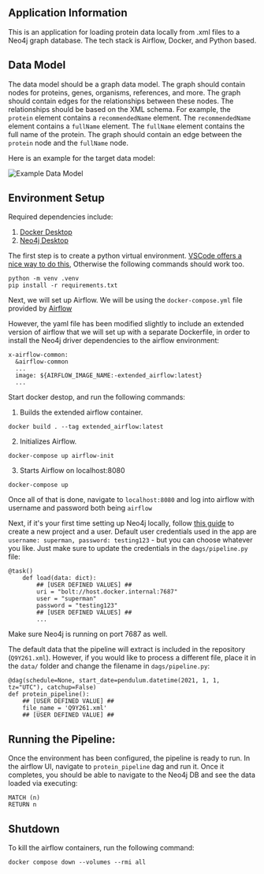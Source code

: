 ## Application Information
This is an application for loading protein data locally from .xml files to a Neo4j graph database. The tech stack is Airflow, Docker, and Python based.

## Data Model
The data model should be a graph data model. The graph should contain nodes for proteins, genes, organisms, references, and more. The graph should contain edges for the relationships between these nodes. The relationships should be based on the XML schema. For example, the `protein` element contains a `recommendedName` element. The `recommendedName` element contains a `fullName` element. The `fullName` element contains the full name of the protein. The graph should contain an edge between the `protein` node and the `fullName` node.

Here is an example for the target data model:

![Example Data Model](./img/example_data_model.png)


## Environment Setup
Required dependencies include:

1. [Docker Desktop](https://www.docker.com/products/docker-desktop/)
2. [Neo4j Desktop](https://neo4j.com/download/)

The first step is to create a python virtual environment. [VSCode offers a nice way to do this](https://code.visualstudio.com/docs/python/environments), Otherwise the following commands should work too.  

```
python -m venv .venv
pip install -r requirements.txt
```  

Next, we will set up Airflow. We will be using the `docker-compose.yml` file provided by [Airflow](https://airflow.apache.org/docs/apache-airflow/stable/howto/docker-compose/index.html)

However, the yaml file has been modified slightly to include an extended version of airflow that we will set up with a separate Dockerfile, in order to install the Neo4j driver dependencies to the airflow environment:  

```
x-airflow-common:
  &airflow-common
  ...
  image: ${AIRFLOW_IMAGE_NAME:-extended_airflow:latest}
  ...
```

Start docker destop, and run the following commands:  

1. Builds the extended airflow container.
```
docker build . --tag extended_airflow:latest 
```
2. Initializes Airflow.
```
docker-compose up airflow-init
```
3. Starts Airflow on localhost:8080
```
docker-compose up
```

Once all of that is done, navigate to `localhost:8080` and log into airflow with username and password both being `airflow`

Next, if it's your first time setting up Neo4j locally, follow [this guide](https://towardsdatascience.com/neo4j-cypher-python-7a919a372be7) to create a new project and a user. Default user credentials used in the app are `username: superman, password: testing123` - but you can choose whatever you like. Just make sure to update the credentials in the `dags/pipeline.py` file:

```
@task()
    def load(data: dict):
        ## [USER DEFINED VALUES] ##
        uri = "bolt://host.docker.internal:7687"
        user = "superman"
        password = "testing123"
        ## [USER DEFINED VALUES] ##
        ...
```

Make sure Neo4j is running on port 7687 as well.

The default data that the pipeline will extract is included in the repository (`Q9Y261.xml`). However, if you would like to process a different file, place it in the `data/` folder and change the filename in `dags/pipeline.py`:

```
@dag(schedule=None, start_date=pendulum.datetime(2021, 1, 1, tz="UTC"), catchup=False)
def protein_pipeline():
    ## [USER DEFINED VALUE] ##
    file_name = 'Q9Y261.xml'
    ## [USER DEFINED VALUE] ##
```

## Running the Pipeline:

Once the environment has been configured, the pipeline is ready to run. In the airflow UI, navigate to `protein_pipeline` dag and run it. Once it completes, you should be able to navigate to the Neo4j DB and see the data loaded via executing:

```
MATCH (n)
RETURN n
```

## Shutdown

To kill the airflow containers, run the following command:

```
docker compose down --volumes --rmi all
```


